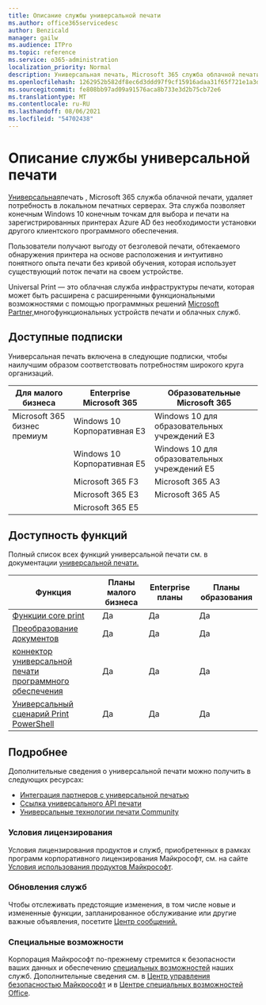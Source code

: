 ```yaml
---
title: Описание службы универсальной печати
ms.author: office365servicedesc
author: Benzicald
manager: gailw
ms.audience: ITPro
ms.topic: reference
ms.service: o365-administration
localization_priority: Normal
description: Универсальная печать, Microsoft 365 служба облачной печати, удаляет потребность в локальном сервере печати.
ms.openlocfilehash: 1262952b582df8ec6d3ddd97f9cf15916adaa31f65f721e1a3da2c0582c97c2c
ms.sourcegitcommit: fe808bb97ad09a91576aca8b733e3d2b75cb72e6
ms.translationtype: MT
ms.contentlocale: ru-RU
ms.lasthandoff: 08/06/2021
ms.locfileid: "54702438"
---
```

# <a name="universal-print-service-description"></a>Описание службы универсальной печати

[Универсальная](https://www.microsoft.com/microsoft-365/windows/universal-print)печать , Microsoft 365 служба облачной печати, удаляет потребность в локальном печатных серверах. Эта служба позволяет конечным Windows 10 конечным точкам для выбора и печати на зарегистрированных принтерах Azure AD без необходимости установки другого клиентского программного обеспечения.

Пользователи получают выгоду от безголевой печати, обтекаемого обнаружения принтера на основе расположения и интуитивно понятного опыта печати без кривой обучения, которая использует существующий поток печати на своем устройстве.

Universal Print — это облачная служба инфраструктуры печати, которая может быть расширена с расширенными функциональными возможностями с помощью программных решений [Microsoft Partner,](/universal-print/fundamentals/universal-print-partner-integrations)многофункциональных устройств печати и облачных служб.

## <a name="available-subscriptions"></a>Доступные подписки

Универсальная печать включена в следующие подписки, чтобы наилучшим образом соответствовать потребностям широкого круга организаций.

| Для малого бизнеса                 | Enterprise Microsoft 365     | Образовательные Microsoft 365 |
|--------------------------------|------------------------------|-------------------------|
| Microsoft 365 бизнес премиум | Windows 10 Корпоративная E3     | Windows 10 для образовательных учреждений E3 |
|                                | Windows 10 Корпоративная E5     | Windows 10 для образовательных учреждений E5 |
|                                | Microsoft 365 F3             | Microsoft 365 A3        |
|                                | Microsoft 365 E3             | Microsoft 365 A5        |
|                                | Microsoft 365 E5             |                         |

## <a name="feature-availability"></a>Доступность функций

Полный список всех функций универсальной печати см. в документации [универсальной печати.](/universal-print/)

| Функция                                  | Планы малого бизнеса | Enterprise планы | Планы образования |
|------------------------------------------|----------------------|------------------|-----------------|
| [Функции core print](/universal-print/)             | Да                  | Да              | Да             |
| [Преобразование документов](/universal-print/fundamentals/universal-print-document-conversion)                  | Да                  | Да              | Да             |
| [коннектор универсальной печати программного обеспечения](/universal-print/fundamentals/universal-print-connector-overview)   | Да                  | Да              | Да             |
| [Универсальный сценарий Print PowerShell](/universal-print/fundamentals/universal-print-powershell) | Да                  | Да              | Да             |

## <a name="learn-more"></a>Подробнее

Дополнительные сведения о универсальной печати можно получить в следующих ресурсах:

- [Интеграция партнеров с универсальной печатью](/universal-print/fundamentals/universal-print-partner-integrations)
- [Ссылка универсального API печати](/graph/universal-print-concept-overview)
- [Универсальные технологии печати Community](https://techcommunity.microsoft.com/t5/universal-print/ct-p/UniversalPrint)

### <a name="licensing-terms"></a>Условия лицензирования

Условия лицензирования продуктов и служб, приобретенных в рамках программ корпоративного лицензирования Майкрософт, см. на сайте [Условия использования продуктов Майкрософт](https://www.microsoft.com/licensing/terms/). 

### <a name="service-updates"></a>Обновления служб

Чтобы отслеживать предстоящие изменения, в том числе новые и измененные функции, запланированное обслуживание или другие важные объявления, посетите [Центр сообщений.](/microsoft-365/admin/manage/message-center)

### <a name="accessibility"></a>Специальные возможности

Корпорация Майкрософт по-прежнему стремится к безопасности ваших данных и обеспечению [специальных возможностей](https://www.microsoft.com/trust-center/compliance/accessibility) наших служб. Дополнительные сведения см. в [Центр управления безопасностью Майкрософт](https://www.microsoft.com/trust-center) и в [Центре специальных возможностей Office](https://support.microsoft.com/topic/office-accessibility-center-resources-for-people-with-disabilities-ecab0fcf-d143-4fe8-a2ff-6cd596bddc6d).